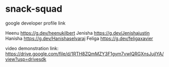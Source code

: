 # snack-squad
google developer profile link

  Heenu        https://g.dev/heenukilbert
  Jenisha      https://g.dev/Jenishajustin 
  Hanisha      https://g.dev/Hanishaselvaraj 
  Feliga       https://g.dev/feligaxavier 
  
  video demonstration link:
  https://drive.google.com/file/d/1RTH8ZQmMZY3F1gym7vwIQRGXnsJujIYA/view?usp=drivesdk
  
   


 
  
